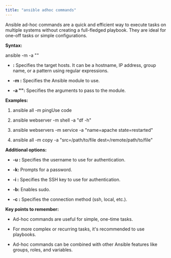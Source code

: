 ```yaml
---
title: "ansible adhoc commands"
---
```


Ansible ad-hoc commands are a quick and efficient way to execute tasks on multiple systems without creating a full-fledged playbook. They are ideal for one-off tasks or simple configurations.

**Syntax:**

ansible -m -a ""

*   **:** Specifies the target hosts. It can be a hostname, IP address, group name, or a pattern using regular expressions.
    
*   **-m :** Specifies the Ansible module to use.
    
*   **-a "":** Specifies the arguments to pass to the module.
    

**Examples:**

1.  ansible all -m pingUse code
    
2.  ansible webserver -m shell -a "df -h"
    
3.  ansible webservers -m service -a "name=apache state=restarted"
    
4.  ansible all -m copy -a "src=/path/to/file dest=/remote/path/to/file"
    

**Additional options:**

*   **-u :** Specifies the username to use for authentication.
    
*   **-k:** Prompts for a password.
    
*   **-i :** Specifies the SSH key to use for authentication.
    
*   **-b:** Enables sudo.
    
*   **-c :** Specifies the connection method (ssh, local, etc.).

**Key points to remember:**

*   Ad-hoc commands are useful for simple, one-time tasks.
    
*   For more complex or recurring tasks, it's recommended to use playbooks.
    
*   Ad-hoc commands can be combined with other Ansible features like groups, roles, and variables.

